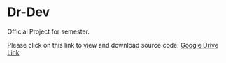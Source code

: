 # Dr-Dev
Official Project for semester.
<p>Please click on this link to view and download source code.
<a href="https://drive.google.com/drive/u/0/my-drive"> Google Drive Link </a>
  </p
